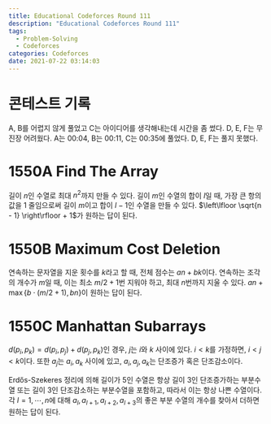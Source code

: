 ```yaml
---
title: Educational Codeforces Round 111
description: "Educational Codeforces Round 111"
tags:
  - Problem-Solving
  - Codeforces
categories: Codeforces
date: 2021-07-22 03:14:03
---
```



# 콘테스트 기록

A, B를 어렵지 않게 풀었고 C는 아이디어를 생각해내는데 시간을 좀 썼다. D, E, F는 무진장 어려웠다. A는 00:04, B는 00:11, C는 00:35에 풀었다. D, E, F는 풀지 못했다.

# 1550A Find The Array

길이 $n$인 수열로 최대 $n^2$까지 만들 수 있다. 길이 $m$인 수열의 합이 $l$일 때, 가장 큰 항의 값을 1 줄임으로써 길이 $m$이고 합이 $l - 1$인 수열을 만들 수 있다. $\left\lfloor \sqrt{n - 1} \right\rfloor + 1$가 원하는 답이 된다.

# 1550B Maximum Cost Deletion

연속하는 문자열을 지운 횟수를 $k$라고 할 때, 전체 점수는 $an + bk$이다. 연속하는 조각의 개수가 $m$일 때, 이는 최소 $m / 2 + 1$번 지워야 하고, 최대 $n$번까지 지울 수 있다. $an + \max\{b \cdot (m/2 + 1), bn\}$이 원하는 답이 된다.

# 1550C Manhattan Subarrays

$d(p_i, p_k) = d(p_i, p_j) + d(p_j, p_k)$인 경우, $j$는 $i$와 $k$ 사이에 있다. $i < k$를 가정하면, $i < j < k$이다. 또한 $a_j$는 $a_i, a_k$ 사이에 있고, $a_i, a_j, a_k$는 단조증가 혹은 단조감소이다.

Erdős-Szekeres 정리에 의해 길이가 5인 수열은 항상 길이 3인 단조증가하는 부분수열 또는 길이 3인 단조감소하는 부분수열을 포함하고, 따라서 이는 항상 나쁜 수열이다. 각 $l = 1, \cdots, n$에 대해 $a_l, a_{l + 1}, a_{l + 2}, a_{l + 3}$의 좋은 부분 수열의 개수를 찾아서 더하면 원하는 답이 된다.
